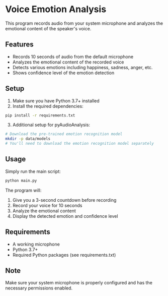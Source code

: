 # Voice Emotion Analysis

This program records audio from your system microphone and analyzes the emotional content of the speaker's voice.

## Features
- Records 10 seconds of audio from the default microphone
- Analyzes the emotional content of the recorded voice
- Detects various emotions including happiness, sadness, anger, etc.
- Shows confidence level of the emotion detection

## Setup

1. Make sure you have Python 3.7+ installed
2. Install the required dependencies:
```bash
pip install -r requirements.txt
```

3. Additional setup for pyAudioAnalysis:
```bash
# Download the pre-trained emotion recognition model
mkdir -p data/models
# You'll need to download the emotion recognition model separately
```

## Usage

Simply run the main script:
```bash
python main.py
```

The program will:
1. Give you a 3-second countdown before recording
2. Record your voice for 10 seconds
3. Analyze the emotional content
4. Display the detected emotion and confidence level

## Requirements
- A working microphone
- Python 3.7+
- Required Python packages (see requirements.txt)

## Note
Make sure your system microphone is properly configured and has the necessary permissions enabled.
